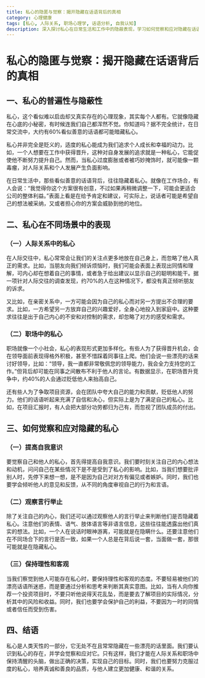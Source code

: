 ```yaml
---
title: 私心的隐匿与觉察：揭开隐藏在话语背后的真相
category: 心理健康
tags: [私心, 人际关系, 职场心理学, 话语分析, 自我认知]
description: 深入探讨私心在日常生活和工作中的隐蔽表现，学习如何觉察和应对隐藏在话语背后的私心，以促进更健康的沟通和人际关系。
---
```


# 私心的隐匿与觉察：揭开隐藏在话语背后的真相

## 一、私心的普遍性与隐蔽性
私心，这个看似难以启齿却又真实存在的心理现象，其实每个人都有。它就像隐藏在心底的小秘密，有时候连我们自己都浑然不觉。你知道吗？据不完全统计，在日常交流中，大约有60%看似善意的话语都可能暗藏私心。

私心并非完全是贬义的，适度的私心能成为我们追求个人成长和幸福的动力。比如，一个人想要在工作中获得晋升，这种对自身发展的追求就是一种私心，它能促使他不断努力提升自己。然而，当私心过度膨胀或者被巧妙掩饰时，就可能像一颗毒瘤，对人际关系和个人发展产生负面影响。

在日常生活中，那些看似善意的话语背后，往往隐藏着私心。就像在工作场合，有人会说：“我觉得你这个方案很有创意，不过如果再稍微调整一下，可能会更适合公司的整体利益。”表面上看是在给予肯定和建议，可实际上，说话者可能是希望自己的想法被采纳，又或者担心你的方案会威胁到他的地位。

## 二、私心在不同场景中的表现

### （一）人际关系中的私心
在人际交往中，私心常常会让我们的关注点更多地放在自己身上，而忽略了他人真正的需求。比如，当朋友向我们倾诉烦恼时，我们可能会表面上表现出同情和理解，可内心却在想着自己的事情，或者急于给出建议以显示自己的聪明和能干。据一项针对人际交往的调查发现，约70%的人在这种情况下，都没有真正倾听朋友的诉求。

又比如，在亲密关系中，一方可能会因为自己的私心而对另一方提出不合理的要求。比如，一方希望另一方放弃自己的兴趣爱好，全身心地投入到家庭中。这种要求往往是出于自己内心的不安和对控制的需求，却忽略了对方的感受和需求。

### （二）职场中的私心
职场就像一个小社会，私心的表现形式更加多样化。有些人为了获得晋升机会，会在领导面前表现得格外积极，甚至不惜踩着同事往上爬。他们会说一些漂亮的话来讨好领导，比如：“领导，我一直都非常敬佩您的领导能力，我会全力支持您的工作。”但背后却可能在同事之间散布不利于他人的言论。有数据显示，在职场晋升竞争中，约40%的人会通过贬低他人来抬高自己。

还有些人为了争取项目资源，会在团队中夸大自己的能力和贡献，贬低他人的努力。他们的话语听起来充满了自信和决心，但实际上是为了满足自己的私心。比如，在项目汇报时，有人会把大部分功劳都归为己有，而忽视了团队成员的付出。

## 三、如何觉察和应对隐藏的私心

### （一）提高自我意识
要觉察自己和他人的私心，首先得提高自我意识。我们要时刻关注自己的内心想法和动机，问问自己在某些情况下是不是受到了私心的影响。比如，当我们想要批评别人时，先停下来想一想，是不是因为自己对对方有偏见或者嫉妒。同时，我们也要学会倾听他人的意见和反馈，从不同的角度审视自己的行为和言语。

### （二）观察言行举止
除了关注自己的内心，我们还可以通过观察他人的言行举止来判断他们是否隐藏着私心。注意他们的表情、语气、肢体语言等非语言信息，这些往往能透露出他们真实的想法。比如，一个人在说话时眼神游离，可能就是在隐瞒什么。还要注意他们在不同场合下的言行是否一致，如果一个人总是在背后说一套，当面做一套，那很可能就是在隐藏私心。

### （三）保持理性和客观
当我们察觉到他人可能存在私心时，要保持理性和客观的态度。不要轻易被他们的漂亮话语所迷惑，而是要通过分析和思考来判断其真实意图。比如，当有人向你推荐一个投资项目时，不要只听他说得天花乱坠，而是要去了解项目的实际情况，分析其中的风险和收益。同时，我们也要学会保护自己的利益，不要因为一时的同情或者信任而受到伤害。

## 四、结语
私心是人类天性的一部分，它无处不在且常常隐藏在一些漂亮的话里面。我们要认识到私心的存在，并学会觉察和应对它。只有这样，我们才能在人际关系和职场中保持清醒的头脑，做出正确的决策，实现自己的目标。同时，我们也要努力克服过度的私心，培养真诚和善良的品质，与他人建立更加健康、和谐的关系。